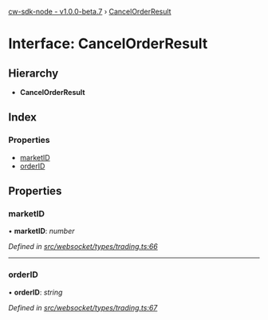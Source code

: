 [cw-sdk-node - v1.0.0-beta.7](../README.md) › [CancelOrderResult](cancelorderresult.md)

# Interface: CancelOrderResult

## Hierarchy

* **CancelOrderResult**

## Index

### Properties

* [marketID](cancelorderresult.md#marketid)
* [orderID](cancelorderresult.md#orderid)

## Properties

###  marketID

• **marketID**: *number*

*Defined in [src/websocket/types/trading.ts:66](https://github.com/cryptowatch/cw-sdk-node/blob/57cae01/src/websocket/types/trading.ts#L66)*

___

###  orderID

• **orderID**: *string*

*Defined in [src/websocket/types/trading.ts:67](https://github.com/cryptowatch/cw-sdk-node/blob/57cae01/src/websocket/types/trading.ts#L67)*
